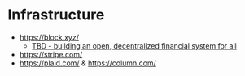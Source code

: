 # Infrastructure

- https://block.xyz/
  - [TBD - building an open, decentralized financial system for all](https://twitter.com/tbd54566975)   
- https://stripe.com/
- https://plaid.com/ & https://column.com/
